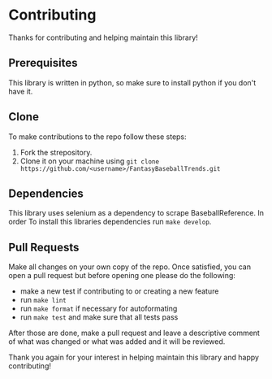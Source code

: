 # Contributing

Thanks for contributing and helping maintain this library!

## Prerequisites 

This library is written in python, so make sure to install python if you don't have it. 

## Clone 
To make contributions to the repo follow these steps:
1. Fork the strepository.
2. Clone it on your machine using ` git clone https://github.com/<username>/FantasyBaseballTrends.git `

## Dependencies
This library uses selenium as a dependency to scrape BaseballReference. In order To install this libraries dependencies run `make develop`. 

## Pull Requests
Make all changes on your own copy of the repo. Once satisfied, you can open a pull request but before opening one please do the following:
- make a new test if contributing to or creating a new feature 
- run `make lint` 
- run `make format` if necessary for autoformating
- run `make test` and make sure that all tests pass

After those are done, make a pull request and leave a descriptive comment of what was changed or what was added and it will be reviewed. 

Thank you again for your interest in helping maintain this library and happy contributing!


